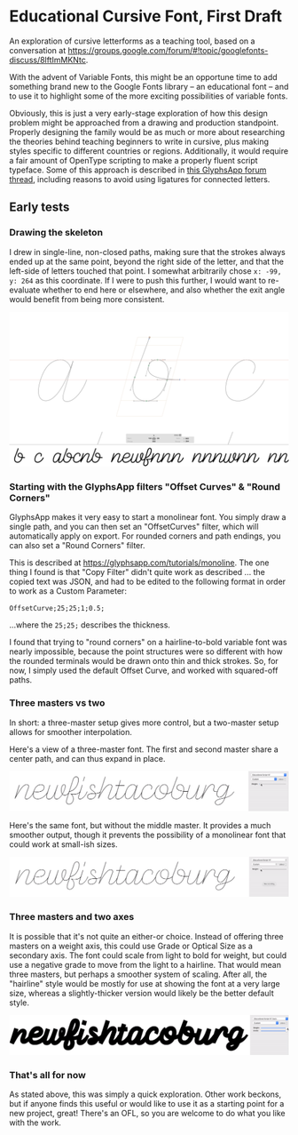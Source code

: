 # Educational Cursive Font, First Draft

An exploration of cursive letterforms as a teaching tool, based on a conversation at https://groups.google.com/forum/#!topic/googlefonts-discuss/8lftImMKNtc.

With the advent of Variable Fonts, this might be an opportune time to add something brand new to the Google Fonts library – an educational font – and to use it to highlight some of the more exciting possibilities of variable fonts.

Obviously, this is just a very early-stage exploration of how this design problem might be approached from a drawing and production standpoint. Properly designing the family would be as much or more about researching the theories behind teaching beginners to write in cursive, plus making styles specific to different countries or regions. Additionally, it would require a fair amount of OpenType scripting to make a properly fluent script typeface. Some of this approach is described in [this GlyphsApp forum thread](https://www.google.com/url?q=https://forum.glyphsapp.com/t/making-an-educational-connected-script-font-opentype-help-and-glyph-setup/9799/14&sa=D&source=hangouts&ust=1540495655640000&usg=AFQjCNGs_dNSf9gLhnsK8QZ4Py2gdk5J0A), including reasons to avoid using ligatures for connected letters.

## Early tests

### Drawing the skeleton

I drew in single-line, non-closed paths, making sure that the strokes always ended up at the same point, beyond the right side of the letter, and that the left-side of letters touched that point. I somewhat arbitrarily chose `x: -99, y: 264` as this coordinate. If I were to push this further, I would want to re-evaluate whether to end here or elsewhere, and also whether the exit angle would benefit from being more consistent.

![image-20181024181531894](img/cursive-lines.png)

### Starting with the GlyphsApp filters "Offset Curves" & "Round Corners"

GlyphsApp makes it very easy to start a monolinear font. You simply draw a single path, and you can then set an "OffsetCurves" filter, which will automatically apply on export. For rounded corners and path endings, you can also set a "Round Corners" filter.

This is described at https://glyphsapp.com/tutorials/monoline. The one thing I found is that "Copy Filter" didn't quite work as described ... the copied text was JSON, and had to be edited to the following format in order to work as a Custom Parameter:

```
OffsetCurve;25;25;1;0.5;
```

...where the `25;25;` describes the thickness.

I found that trying to "round corners" on a hairline-to-bold variable font was nearly impossible, because the point structures were so different with how the rounded terminals would be drawn onto thin and thick strokes. So, for now, I simply used the default Offset Curve, and worked with squared-off paths.

### Three masters vs two

In short: a three-master setup gives more control, but a two-master setup allows for smoother interpolation.

Here's a view of a three-master font. The first and second master share a center path, and can thus expand in place.

![Cursive from three masters](img/cursive_vf_v1.gif)

Here's the same font, but without the middle master. It provides a much smoother output, though it prevents the possibility of a monolinear font that could work at small-ish sizes.

![Cursive from two masters](img/cursive_vf_two_masters.gif)

### Three masters and two axes

It is possible that it's not quite an either-or choice. Instead of offering three masters on a weight axis, this could use Grade or Optical Size as a secondary axis. The font could scale from light to bold for weight, but could use a negative grade to move from the light to a hairline. That would mean three masters, but perhaps a smoother system of scaling. After all, the "hairline" style would be mostly for use at showing the font at a very large size, whereas a slightly-thicker version would likely be the better default style.

![Cursive from two axes](img/cursive_vf_two_axes.gif)

### That's all for now

As stated above, this was simply a quick exploration. Other work beckons, but if anyone finds this useful or would like to use it as a starting point for a new project, great! There's an OFL, so you are welcome to do what you like with the work.
